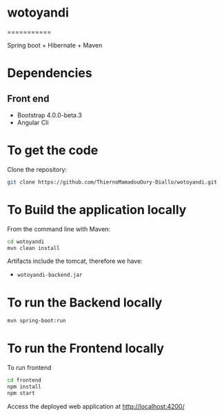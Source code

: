 # wotoyandi
===========

Spring boot + Hibernate + Maven

Dependencies
===========

## Front end
* Bootstrap 4.0.0-beta.3
* Angular Cli

To get the code
===========
Clone the repository:

```sh
git clone https://github.com/ThiernoMamadouOury-Diallo/wotoyandi.git
```

To Build the application locally
===========

From the command line with Maven:

```sh
cd wotoyandi
mvn clean install
```

Artifacts include the tomcat, therefore we have: 
* `wotoyandi-backend.jar`


To run the Backend locally
===========

```sh
mvn spring-boot:run
```

To run the Frontend locally
===========
To run frontend
```sh
cd frontend
npm install
npm start

```

Access the deployed web application at [http://localhost:4200/](http://localhost:4200/)

